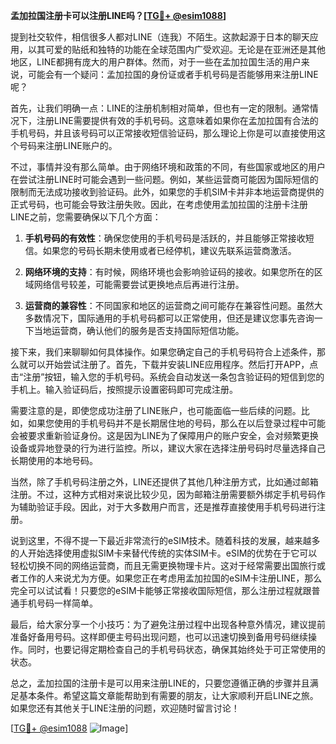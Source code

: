 **孟加拉国注册卡可以注册LINE吗？[[TG💪+ @esim1088](https://t.me/s/esim1088)]**

提到社交软件，相信很多人都对LINE（连我）不陌生。这款起源于日本的聊天应用，以其可爱的贴纸和独特的功能在全球范围内广受欢迎。无论是在亚洲还是其他地区，LINE都拥有庞大的用户群体。然而，对于一些在孟加拉国生活的用户来说，可能会有一个疑问：孟加拉国的身份证或者手机号码是否能够用来注册LINE呢？

首先，让我们明确一点：LINE的注册机制相对简单，但也有一定的限制。通常情况下，注册LINE需要提供有效的手机号码。这意味着如果你在孟加拉国有合法的手机号码，并且该号码可以正常接收短信验证码，那么理论上你是可以直接使用这个号码来注册LINE账户的。

不过，事情并没有那么简单。由于网络环境和政策的不同，有些国家或地区的用户在尝试注册LINE时可能会遇到一些问题。例如，某些运营商可能因为国际短信的限制而无法成功接收到验证码。此外，如果您的手机SIM卡并非本地运营商提供的正式号码，也可能会导致注册失败。因此，在考虑使用孟加拉国的注册卡注册LINE之前，您需要确保以下几个方面：

1. **手机号码的有效性**：确保您使用的手机号码是活跃的，并且能够正常接收短信。如果您的号码长期未使用或者已经停机，建议先联系运营商激活。

2. **网络环境的支持**：有时候，网络环境也会影响验证码的接收。如果您所在的区域网络信号较差，可能需要尝试更换地点后再进行注册。

3. **运营商的兼容性**：不同国家和地区的运营商之间可能存在兼容性问题。虽然大多数情况下，国际通用的手机号码都可以正常使用，但还是建议您事先咨询一下当地运营商，确认他们的服务是否支持国际短信功能。

接下来，我们来聊聊如何具体操作。如果您确定自己的手机号码符合上述条件，那么就可以开始尝试注册了。首先，下载并安装LINE应用程序。然后打开APP，点击“注册”按钮，输入您的手机号码。系统会自动发送一条包含验证码的短信到您的手机上。输入验证码后，按照提示设置密码即可完成注册。

需要注意的是，即使您成功注册了LINE账户，也可能面临一些后续的问题。比如，如果您使用的手机号码并不是长期居住地的号码，那么在以后登录过程中可能会被要求重新验证身份。这是因为LINE为了保障用户的账户安全，会对频繁更换设备或异地登录的行为进行监控。所以，建议大家在选择注册号码时尽量选择自己长期使用的本地号码。

当然，除了手机号码注册之外，LINE还提供了其他几种注册方式，比如通过邮箱注册。不过，这种方式相对来说比较少见，因为邮箱注册需要额外绑定手机号码作为辅助验证手段。因此，对于大多数用户而言，还是推荐直接使用手机号码进行注册。

说到这里，不得不提一下最近非常流行的eSIM技术。随着科技的发展，越来越多的人开始选择使用虚拟SIM卡来替代传统的实体SIM卡。eSIM的优势在于它可以轻松切换不同的网络运营商，而且无需更换物理卡片。这对于经常需要出国旅行或者工作的人来说尤为方便。如果您正在考虑用孟加拉国的eSIM卡注册LINE，那么完全可以试试看！只要您的eSIM卡能够正常接收国际短信，那么注册过程就跟普通手机号码一样简单。

最后，给大家分享一个小技巧：为了避免注册过程中出现各种意外情况，建议提前准备好备用号码。这样即便主号码出现问题，也可以迅速切换到备用号码继续操作。同时，也要记得定期检查自己的手机号码状态，确保其始终处于可正常使用的状态。

总之，孟加拉国的注册卡是可以用来注册LINE的，只要您遵循正确的步骤并且满足基本条件。希望这篇文章能帮助到有需要的朋友，让大家顺利开启LINE之旅。如果您还有其他关于LINE注册的问题，欢迎随时留言讨论！

[[TG💪+ @esim1088](https://t.me/s/esim1088) ![Image](https://i.postimg.cc/4NQfJmqS/Snipaste-2025-05-13-00-14-12.png)]